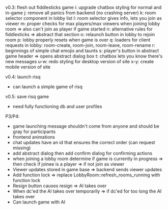 v0.3: flesh out fiddlesticks game
 i: upgrade chatbox styling for normal and in-game
 j: remove all panics from backend (no crashing server)
 k: room selector component in lobby list
 l: room selector gives info, lets you join as viewer
 m: proper checks for max players/max viewers when joining lobby room => also can't join as player if game started
 n: alternative rules for fiddlesticks => abstract that section
 o: relaunch button in lobby to rejoin room
 p: lobby properly resets when game is over
 q: loaders for client requests in lobby: room-create, room-join, room-leave, room-rename
 r: beginnings of simple chat emojis and taunts
 s: player's button in abstract game header => opens abstract dialog box
 t: chatbox lets you know there's new messages
 u-w: redo styling for desktop version of site
 x-y: create mobile version of site

v0.4: launch risq
 - can launch a simple game of risq

v0.5: save risq game
 - need fully functioning db and user profiles

P3/P4:
 - game launching message shouldn't come from anyone and should be gray for participants
 - frontend animations
 - chat updates have an id that ensures the correct order (can request missing)
 - add abstract dialog then add confirm dialog for confirming actions
 - when joining a lobby room determine if game is currently in progress => then check if joinee is a player => if not join as viewer
 - Viewer updates stored in game base => backend sends viewer updates
 - Add function lock => replace LobbyRoom::refresh_rooms_running with function lock
 - Resign button causes resign => AI takes over
 - When dc'ed the AI takes over temporarily => if dc'ed for too long the AI takes over
 - Can launch game with AI
